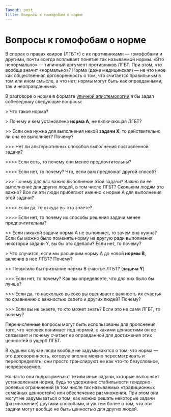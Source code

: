 ```yaml
---
layout: post
title: Вопросы к гомофобам о норме
---
```


# Вопросы к гомофобам о норме

В спорах о правах квиров (ЛГБТ+) с их противниками — гомофобами и другими, почти всегда всплывает понятие так называемой нормы. «Это ненормально» — типичный аргумент противников ЛГБТ. При этом, что вообще значит «нормально»? Норма (даже медицинская) — не что иное как общественная договоренность о том, что считается правильным в том или ином смысле, а что нет; нормы могут быть как оправданными, так и неоправданными. 

В разговоре о норме в формате [уличной эпистемологии](http://streetepistemology.ru/) я бы задал собеседнику следующие вопросы:

\> Что такое норма?

\> Почему и кем установлена **норма A**, не включающая ЛГБТ? 

\>> Если она нужна для выполнения некой **задачи X**, то действительно ли она ее выполняет? Почему?

\>>> Нет ли альтернативных способов выполнения поставленной задачи? 

\>>>> Если есть, то почему они менее предпочтительны?

\>>>> Если нет, то почему? Что, если вам предложат другой способ? 

\>>> Почему для вас важно выполнение этой задачи? Важно ли ее выполнение для других людей, в том числе ЛГБТ? Скольким людям это важно? Все ли эти люди прибегают именно к норме A для выполнения этой задачи?

\>>>> Если да, то откуда вы это знаете?

\>>>> Если нет, то почему их способы решения задачи менее предпочтительны? 

\>> Если никакой задачи норма A не выполняет, то зачем она нужна? Если бы можно было поменять норму на другую ради выполнения некоторой задачи Y, вы бы это сделали? Если нет, то почему?

\> Что случится, если мы расширим норму A до новой **нормы B**, включив в нее ЛГБТ? Почему?

\>> Повысило бы признание нормы B счастье ЛГБТ? (**задача Y**) 

\>>> Если нет, то почему? Как вы определяете, что для них было бы лучше? 

\>>> Если да, то насколько высоко вы оцениваете важность их счастья по сравнению с важностью своего и других людей? Почему?

\>>> Если вы не знаете, то кто может знать? Если это не сами ЛГБТ, то почему?

Перечисленные вопросы могут быть использованы для прояснения того, что человек понимает под нормой, с какими ценностями он ее связывает и почему считает ее оправданной для достижения этих ценностей в ущерб ЛГБТ. 

В худшем случае люди вообще не задумываются о том, что норма — это договоренность, которую вполне можно пересматривать и переопределять; они просто транслируют ее как что-то безусловное, непререкаемое.

Но часто они подразумевают те или иные задачи, которые выполняет установленная норма, будь то удержание стабильности гендерно-ролевых ограничений (в том числе так называемых «традиционных семейных ценностей») или обеспечение размножения. При этом они могут не задумываться о том, как можно решать некоторые задачи (размножение) другими способами, и уж тем более о том, что эти задачи могут вообще не быть ценностью для других людей.